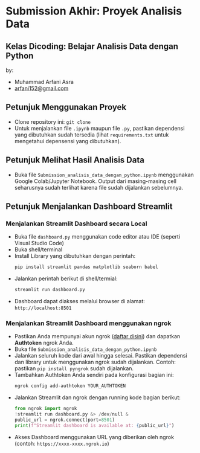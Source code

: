 # Submission Akhir: Proyek Analisis Data

## Kelas Dicoding: **Belajar Analisis Data dengan Python**
by:
- Muhammad Arfani Asra
- arfani152@gmail.com

## Petunjuk Menggunakan Proyek
- Clone repository ini: ```git clone ```
- Untuk menjalankan file `.ipynb` maupun file `.py`, pastikan dependensi yang dibutuhkan sudah tersedia (lihat `requirements.txt` untuk mengetahui depensensi yang dibutuhkan).

## Petunjuk Melihat Hasil Analisis Data
- Buka file `Submission_analisis_data_dengan_python.ipynb` menggunakan Google Colab/Jupyter Notebook. Output dari masing-masing cell seharusnya sudah terlihat karena file sudah dijalankan sebelumnya.

## Petunjuk Menjalankan Dashboard Streamlit

### Menjalankan Streamlit Dashboard secara Local
- Buka file `dashboard.py` menggunakan code editor atau IDE (seperti Visual Studio Code)
- Buka shell/terminal
- Install Library yang dibutuhkan dengan perintah:
  ```sh
  pip install streamlit pandas matplotlib seaborn babel
  ```
- Jalankan perintah berikut di shell/termial:
  ```sh
  streamlit run dashboard.py
  ```
- Dashboard dapat diakses melalui browser di alamat: ```http://localhost:8501```

### Menjalankan Streamlit Dashboard menggunakan ngrok
- Pastikan Anda mempunyai akun ngrok ([daftar disini](https://dashboard.ngrok.com/signup)) dan dapatkan **Authtoken** ngrok Anda.
- Buka file `Submission_analisis_data_dengan_python.ipynb`
- Jalankan seluruh kode dari awal hingga selesai. Pastikan dependensi dan library untuk menggunakan ngrok sudah dijalankan. Contoh: pastikan `pip install pyngrok` sudah dijalankan.
- Tambahkan Authtoken Anda sendiri pada konfigurasi bagian ini:
  ```py
  ngrok config add-authtoken YOUR_AUTHTOKEN
  ```
- Jalankan Streamlit dan ngrok dengan running kode bagian berikut:
  ```py
  from ngrok import ngrok
  !streamlit run dashboard.py &> /dev/null &
  public_url = ngrok.connect(port=8501)
  print(f"Streamlit dashboard is available at: {public_url}")
  ```
- Akses Dashboard menggunakan URL yang diberikan oleh ngrok (contoh: `https://xxxx-xxxx.ngrok.io`)
